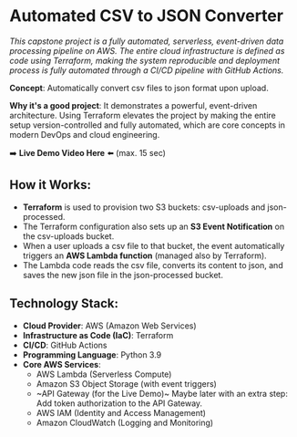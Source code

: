 # Automated CSV to JSON Converter
*This capstone project is a fully automated, serverless, event-driven data processing pipeline on AWS. The entire cloud infrastructure is defined as code using Terraform, making the system reproducible and deployment process is fully automated through a CI/CD pipeline with GitHub Actions.*

**Concept**: Automatically convert csv files to json format upon upload.

**Why it's a good project**: It demonstrates a powerful, event-driven architecture. Using Terraform elevates the project by making the entire setup version-controlled and fully automated, which are core concepts in modern DevOps and cloud engineering.

➡️ **Live Demo Video Here** ⬅️
(max. 15 sec)

## How it Works:
- **Terraform** is used to provision two S3 buckets: csv-uploads and json-processed.
- The Terraform configuration also sets up an **S3 Event Notification** on the csv-uploads bucket.
- When a user uploads a csv file to that bucket, the event automatically triggers an **AWS Lambda function** (managed also by Terraform).
- The Lambda code reads the csv file, converts its content to json, and saves the new json file in the json-processed bucket.

## Technology Stack:
- **Cloud Provider**: AWS (Amazon Web Services)
- **Infrastructure as Code (IaC)**: Terraform
- **CI/CD**: GitHub Actions
- **Programming Language**: Python 3.9
- **Core AWS Services**:
    - AWS Lambda (Serverless Compute)
    - Amazon S3 Object Storage (with event triggers)
    - ~API Gateway (for the Live Demo)~ Maybe later with an extra step: Add token authorization to the API Gateway.
    - AWS IAM (Identity and Access Management)
    - Amazon CloudWatch (Logging and Monitoring)
